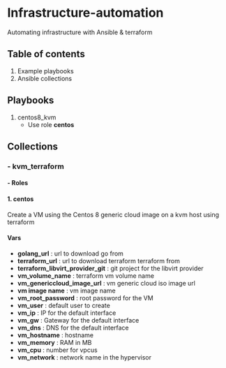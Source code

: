 # Infrastructure-automation
 Automating infrastructure with Ansible & terraform
## Table of contents
1. Example playbooks
2. Ansible collections

## Playbooks
1. centos8_kvm
   - Use role **centos**
## Collections
### - kvm_terraform
####  - Roles
####    1. **centos**
Create a VM using the Centos 8 generic cloud image on a kvm host using terraform  
#### Vars
- **golang_url** : url to download go from
- **terraform_url** : url to download terraform terraform from
- **terraform_libvirt_provider_git** : git project for the libvirt provider
- **vm_volume_name** : terraform vm volume name
- **vm_genericcloud_image_url** : vm generic cloud iso image url
- **vm image name** : vm image name
- **vm_root_password** : root password for the VM
- **vm_user** : default user to create
- **vm_ip** : IP for the default interface
- **vm_gw** : Gateway for the default interface
- **vm_dns** : DNS for the default interface
- **vm_hostname** : hostname
- **vm_memory** : RAM in MB
- **vm_cpu** : number for vpcus
- **vm_network** : network name in the hypervisor
